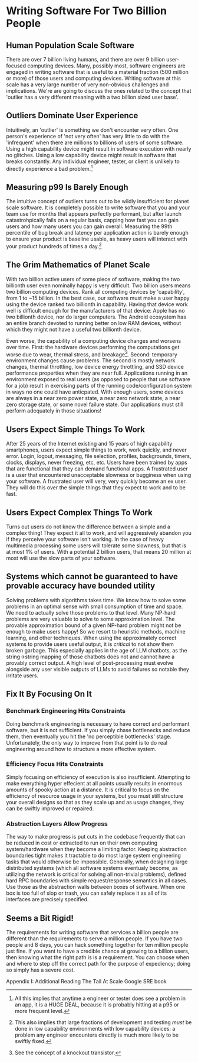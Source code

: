 # Writing Software For Two Billion People 

## Human Population Scale Software

There are over 7 billion living humans, and there are over 9 billion user-focused computing devices.  Many, possibly most, software engineers are engaged in writing software that is useful to a material fraction (500 million or more) of those users and computing devices. Writing software at this scale has a very large number of very non-obvious challenges and implications.  We're are going to discuss the ones related to the concept that 'outlier has a very different meaning with a two billion sized user base'.

## Outliers Dominate User Experience

Intuitively, an 'outlier' is something we don't encounter very often. One person's experience of 'not very often' has very little to do with the 'infrequent' when there are millions to billions of users of some software.  Using a high capability device might result in software execution with nearly no glitches. Using a low capability device might result in software that breaks constantly. Any individual engineer, tester, or client is unlikely to directly experience a bad problem.[^1]

## Measuring p99 Is Barely Enough

The intuitive concept of outliers turns out to be wildly insufficient for planet scale software. It is completely possible to write software that you and your team use for months that appears perfectly performant, but after launch catastrohpically fails on a regular basis, capping how fast you can gain users and how many users you can gain overall.  Measuring the 99th percentile of bug break and latency per application action is barely enough to ensure your product is baseline usable, as heavy users will interact with your product hundreds of times a day.[^2]

## The Grim Mathematics of Planet Scale

With two billion active users of some piece of software, making the two billionth user even nominally happy is very difficult. Two billion users means two billion computing devices. Rank all computing devices by 'capability', from 1 to ~15 billion.  In the best case, our software must make a user happy using the device ranked two billionth in capability.  Having that device work well is difficult enough for the manufacturers of that device: Apple has no two billionth device, nor do larger computers.  The Android ecosystem has an entire branch devoted to running better on low RAM devices, without which they might not have a useful two billionth device.

Even worse, the capability of a computing device changes and worsens over time.  First: the hardware devices performing the computations get worse due to wear, thermal stress, and breakage[^3]. Second: temporary environment changes cause problems.  The second is mostly network changes, thermal throttling, low device energy throttling, and SSD device performance properties when they are near full.  Applications running in an environment exposed to real users (as opposed to people that use software for a job) result in exercising parts of the running code/configuration system in ways no one could have anticpated.  With enough users, some devices are always in a near zero power state, a near zero network state, a near zero storage state, or some novel failure state.  Our applications must still perform adequately in those situations!

## Users Expect Simple Things To Work

After 25 years of the Internet existing and 15 years of high capability smartphones, users expect simple things to work, work quickly, and never error.  Login, logout, messaging, file selection, profiles, backgrounds, timers, clocks, displays, never freezing, etc, etc.  Users have been trained by apps that are functional that they can demand functional apps.  A frustrated user is a user that encountered unacceptable slowness or bugginess when using your software. A frustrated user will very, very quickly become an ex user.  They will do this over the simple things that they expect to work and to be fast.

## Users Expect Complex Things To Work

Turns out users do not know the difference between a simple and a complex thing! They expect it all to work, and will aggressively abandon you if they perceive your software isn't working. In the case of heavy multimedia processing some users will tolerate some slowness, but that is at most 1% of users. With a potential 2 billion users, that means 20 million at most will use the slow parts of your software.

## Systems which cannot be guaranteed to have provable accuracy have bounded utility

Solving problems with algorithms takes time. We know how to solve some problems in an optimal sense with small consumption of time and space.  We need to actually solve those problems to that level. Many NP-hard problems are very valuable to solve to some approximation level. The provable approximation bound of a given NP-hard problem might not be enough to make users happy! So we resort to heuristic methods, machine learning, and other techniques.  When using the approximately correct systems to provide users useful output, it is _critical_ to not show them broken garbage. This especially applies in the age of LLM chatbots, as the string->string mapping of those chatbots does not and cannot have a provably correct output. A high level of post-processing must evolve alongside any user visible outputs of LLMs to avoid failures so notable they irritate users.

## Fix It By Focusing On It

### Benchmark Engineering Hits Constraints

Doing benchmark engineering is necessary to have correct and performant software, but it is not sufficient.  If you simply chase bottlenecks and reduce them, then eventually you hit the 'no perceptible bottlenecks' stage. Unfortunately, the only way to improve from that point is to do real engineering around how to structure a more effective system.

### Efficiency Focus Hits Constraints

Simply focusing on efficiency of execution is also insufficient.  Attempting to make everything hyper effecient at all points usually results in enormous amounts of spooky action at a distance. It is critical to focus on the efficiency of resource usage in your systems, but you must still structure your overall designs so that as they scale up and as usage changes, they can be swiftly improved or repaired.

### Abstraction Layers Allow Progress

The way to make progress is put cuts in the codebase frequently that can be reduced in cost or extracted to run on their own computing system/hardware when they become a limiting factor.  Keeping abstraction boundaries tight makes it tractable to do most large system engineering tasks that would otherwise be impossible. Generally, when designing large distributed systems (which all software systems eventualy become, as utilizing the network is critical for solving all non-trivial problems), defined hard RPC boundaries with simple request/response semantics in all cases.  Use those as the abstraction walls between boxes of software.  When one box is too full of slop or trash, you can safely replace it as all of its interfaces are precisely specified.

## Seems a Bit Rigid!

The requirements for writing software that services a billion people are different than the requirements to serve a million people. If you have two people and 8 days, you can hack something together for ten million people just fine.  If you want to have a credible chance at growing to a billion users, then knowing what the right path is is a requirement.  You can choose when and where to step off the correct path for the purpose of expediency; doing so simply has a severe cost.

[^1]: All this implies that anytime a engineer or tester does see a problem in an app, it is a HUGE DEAL, because it is probably hitting at a p95 or more frequent level.
[^2]: This also implies that large fractions of development and testing _must_ be done in low capability environments with low capability devices: a problem any engineer encounters directly is much more likely to be swiftly fixed.
[^3]: See the concept of a knockout transistor.

Appendix I:
Additional Reading
The Tail At Scale
Google SRE book
